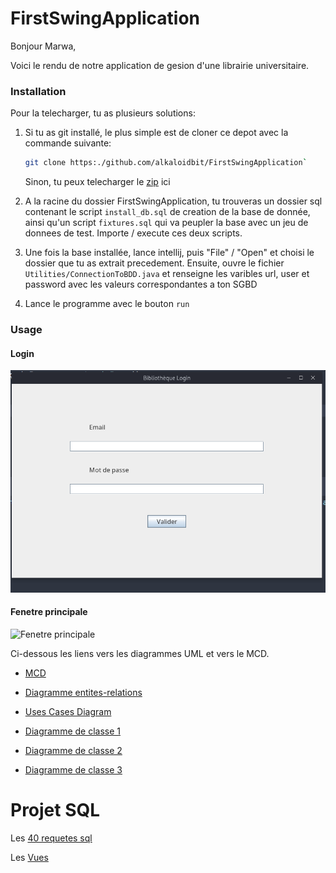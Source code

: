 # FirstSwingApplication

Bonjour Marwa,

Voici le rendu de notre application de gesion d'une librairie universitaire.

### Installation

Pour la telecharger, tu as plusieurs solutions:

1. Si tu as git installé, le plus simple est de cloner ce depot avec la commande suivante:
    ```sh
    git clone https:./github.com/alkaloidbit/FirstSwingApplication`
    ```

    Sinon, tu peux telecharger le [zip](https://https://github.com/alkaloidbit/FirstSwingApplication/archive/refs/heads/main.zip) ici


2. A la racine du dossier FirstSwingApplication, tu trouveras un dossier sql contenant le script `install_db.sql` de creation de la base de donnée, ainsi qu'un script `fixtures.sql` qui va peupler la base avec un jeu de donnees de test. Importe / execute ces deux scripts.

3. Une fois la base installée, lance intellij, puis "File" / "Open" et choisi le
   dossier que tu as extrait precedement. Ensuite, ouvre le fichier `Utilities/ConnectionToBDD.java` et renseigne les varibles url, user et password avec les valeurs correspondantes a ton SGBD

4. Lance le programme avec le bouton `run`
### Usage

#### Login
![Login page](https://github.com/alkaloidbit/FirstSwingApplication/blob/main/docs/FirstSwingApp_Login.png)

#### Fenetre principale
![Fenetre
principale](https://github.com/alkaloidbit/FirstSwingApplication/blob/main/docs/FirstSwingApp_Main.png)

Ci-dessous les liens vers les diagrammes UML et vers le MCD.

- [MCD](https://github.com/alkaloidbit/FirstSwingApplication/blob/main/docs/mocodo_notebook/sandbox.svg)

- [Diagramme entites-relations](https://github.com/alkaloidbit/FirstSwingApplication/blob/main/docs/diagrams/Le%20mod%C3%A8le%20relationnel%20de%20la%20base%20de%20donn%C3%A9es.pdf)

- [Uses Cases Diagram](https://github.com/alkaloidbit/FirstSwingApplication/blob/main/docs/diagrams/Projet_bibli_CU_V2.drawio.png)

- [Diagramme de classe 1](https://github.com/alkaloidbit/FirstSwingApplication/blob/main/docs/diagrams/Diagramme%20de%20classes%201.pdf)

- [Diagramme de classe 2](https://github.com/alkaloidbit/FirstSwingApplication/blob/main/docs/diagrams/Diagramme%20de%20classes%202.pdf)

- [Diagramme de classe 3](https://github.com/alkaloidbit/FirstSwingApplication/blob/main/docs/diagrams/Diagramme%20de%20classes%203.pdf)

# Projet SQL

Les [40 requetes sql](https://github.com/alkaloidbit/FirstSwingApplication/blob/main/sql/fourtyqueries.sql)

Les [Vues](https://github.com/alkaloidbit/FirstSwingApplication/blob/main/sql/vues.sql)
